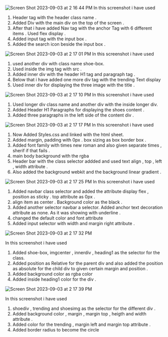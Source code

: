 ![Screen Shot 2023-09-03 at 2 16 44 PM](https://github.com/santosh337/HTML/assets/19283972/f2626c22-827d-461c-9d2c-c4d2954a16b7)
In this screenshot i have used 

1. Header tag with the header class name .
2. Added Div with the main div on the top of the screen .
3. After that i have added Nav tag with the anchor Tag with 6 different items . Used flex display .
4. Added input tag with the input box .
5. Added the search icon beside the input box .

![Screen Shot 2023-09-03 at 2 17 01 PM](https://github.com/santosh337/HTML/assets/19283972/c4a7530a-3d54-470e-978e-9e18db2d80b2)
In this screenshot i have used 

1. used another div with class name shoe-box.
2. Used inside the img tag with src .
3. Added inner div with the header H1 tag and paragraph tag .
4. Below that i have added one more div tag with the trending Text display
5. Used inner div for displaying the three image with the title .  

![Screen Shot 2023-09-03 at 2 17 10 PM](https://github.com/santosh337/HTML/assets/19283972/a695676e-4662-411e-a03f-3b5ceb35291d)
In this screenshot i have used 


1. Used longer div class name and another div with the inside longer div.
2. Added Header H1 Paragraphs for displaying the shoes content .
3. Added three paragraphs in the left side of the content div . 

![Screen Shot 2023-09-03 at 2 17 17 PM](https://github.com/santosh337/HTML/assets/19283972/d41b0f6f-de52-4b21-a305-cac9f2dd4781)
In this screenshot i have used 

1. Now Added Styles.css and linked with the html sheet.
2. Added margin, padding with 0px . box sizing as box border box .
3. Added font family with times new roman and also given separate times , sherif if that fails .
4. main body background with the rgba
5. Header bar with the class selector addded and used text align , top , left , width attribute .
6. Also added the background webkit and the background linear gradient . 


![Screen Shot 2023-09-03 at 2 17 25 PM](https://github.com/santosh337/HTML/assets/19283972/9e57b775-9b0c-4319-8264-a0e36a5cd7c3)
In this screenshot i have used 

1. Added navbar class selector and added the attribute display flex , position as sticky . top attribute as 0px .
2. align item as center . Background color as the black .
3. Added another selector navbar a selector. Added anchor text decoration attribute as none. As it was showing with underline .
4. changed the default color and font  attribute
5. Added input selector with width and margin right attribute .





![Screen Shot 2023-09-03 at 2 17 32 PM](https://github.com/santosh337/HTML/assets/19283972/49206296-eb12-4af5-8b26-1093d099336f)

In this screenshot i have used 

1. Added shoe-box, imgcenter , innerdiv , heading1 as the selector for the class.
2. Added position as Relative for the parent div and also added the position as absolute for the child div to given certain margin and position .
3. Added background color as rgba color
4. Added inside heading1 color for the div .



![Screen Shot 2023-09-03 at 2 17 39 PM](https://github.com/santosh337/HTML/assets/19283972/49456625-120a-413d-8672-1de95bd6be3f)

In this screenshot i have used 

1. shoediv , trending and shoesimg as the selector for the different div .
2. Added background color , margin , margin top , heigth and width attribute .
3. Added color for the trending , margin left and margin top attribute .
4. Added border radius to become the circle  
